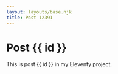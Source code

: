 ```yaml
---
layout: layouts/base.njk
title: Post 12391
---
```


# Post {{ id }}

This is post {{ id }} in my Eleventy project.
